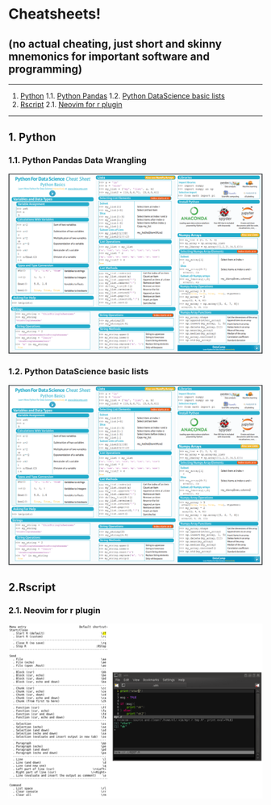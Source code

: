 # Cheatsheets!  

## (no actual cheating, just short and skinny mnemonics for important software and programming)

- - -
1. [Python](#python)
1.1. [Python Pandas](#python_pandas)
1.2. [Python DataScience basic lists](#python_datascience_basic_lists)
2. [Rscript](#rscript)
2.1. [Neovim for r plugin](#neovim_for_r_plugin)

- - -


<a name="python"></a>
## 1\.  Python

<a name="python_pandas"></a>
### 1.1\. Python Pandas Data Wrangling
![Alt text](./python_data_science_cheatsheet.png?raw=true "")

<a name="python_datascience_basic_lists"></a>
### 1.2\. Python DataScience basic lists
![Alt text](./python_data_science_cheatsheet.png?raw=true "")

<a name="rscript"></a>
## 2\.Rscript

<a name="neovim_for_r_plugin"></a>
### 2.1\. Neovim for r plugin
![Alt text](./neovim_for_r_plugin_code_cheatsheet.png?raw=true "")
